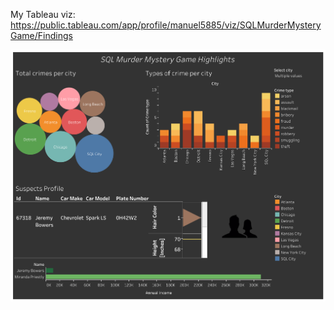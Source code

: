 My Tableau viz: https://public.tableau.com/app/profile/manuel5885/viz/SQLMurderMysteryGame/Findings

![fork repository](https://github.com/msantillana21/sql-mysteries/blob/master/My%20Solution/Images/SQL%20Murder%20Mystery%20Game%20Highlights.png)
